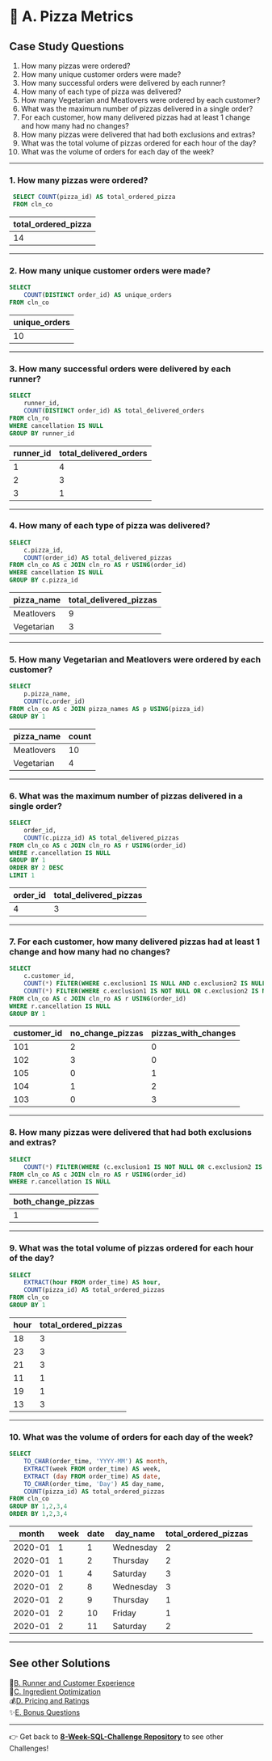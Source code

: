 # :pizza: A. Pizza Metrics

## Case Study Questions

1. How many pizzas were ordered?
2. How many unique customer orders were made?
3. How many successful orders were delivered by each runner?
4. How many of each type of pizza was delivered?
5. How many Vegetarian and Meatlovers were ordered by each customer?
6. What was the maximum number of pizzas delivered in a single order?
7. For each customer, how many delivered pizzas had at least 1 change and how many had no changes?
8. How many pizzas were delivered that had both exclusions and extras?
9. What was the total volume of pizzas ordered for each hour of the day?
10. What was the volume of orders for each day of the week?
---
###  1. How many pizzas were ordered?
```SQL
 SELECT COUNT(pizza_id) AS total_ordered_pizza
 FROM cln_co
```
| total_ordered_pizza |
| ------------------- |
| 14                  |
---
###  2. How many unique customer orders were made?
```SQL
SELECT 
    COUNT(DISTINCT order_id) AS unique_orders
FROM cln_co
```
| unique_orders |
| ------------- |
| 10            |

---
###  3. How many successful orders were delivered by each runner?
```SQL
SELECT 
	runner_id,
	COUNT(DISTINCT order_id) AS total_delivered_orders
FROM cln_ro
WHERE cancellation IS NULL
GROUP BY runner_id
```
| runner_id | total_delivered_orders |
| --------- | ---------------------- |
| 1         | 4                      |
| 2         | 3                      |
| 3         | 1                      |

---
###  4. How many of each type of pizza was delivered?
```SQL
SELECT 
	c.pizza_id,
	COUNT(order_id) AS total_delivered_pizzas
FROM cln_co AS c JOIN cln_ro AS r USING(order_id)
WHERE cancellation IS NULL
GROUP BY c.pizza_id
```
| pizza_name | total_delivered_pizzas |
| ---------- | ----- |
| Meatlovers | 9     |
| Vegetarian | 3     |

---
###  5. How many Vegetarian and Meatlovers were ordered by each customer?
```SQL
SELECT 
    p.pizza_name,
    COUNT(c.order_id)
FROM cln_co AS c JOIN pizza_names AS p USING(pizza_id)
GROUP BY 1
```
| pizza_name | count |
| ---------- | ----- |
| Meatlovers | 10    |
| Vegetarian | 4     |

---
###  6. What was the maximum number of pizzas delivered in a single order?
```SQL
SELECT 
    order_id,
    COUNT(c.pizza_id) AS total_delivered_pizzas
FROM cln_co AS c JOIN cln_ro AS r USING(order_id)
WHERE r.cancellation IS NULL
GROUP BY 1
ORDER BY 2 DESC
LIMIT 1
```
| order_id | total_delivered_pizzas |
| -------- | ---------------------- |
| 4        | 3                      |

---
###  7. For each customer, how many delivered pizzas had at least 1 change and how many had no changes?
```SQL
SELECT 
    c.customer_id,
    COUNT(*) FILTER(WHERE c.exclusion1 IS NULL AND c.exclusion2 IS NULL AND c.extra1 IS NULL AND c.extra2 IS NULL) AS no_change_pizzas,
    COUNT(*) FILTER(WHERE c.exclusion1 IS NOT NULL OR c.exclusion2 IS NOT NULL OR c.extra1 IS NOT NULL OR c.extra2 IS NOT NULL) AS pizzas_with_changes
FROM cln_co AS c JOIN cln_ro AS r USING(order_id)
WHERE r.cancellation IS NULL
GROUP BY 1
```
| customer_id | no_change_pizzas | pizzas_with_changes |
| ----------- | ---------------- | ------------------- |
| 101         | 2                | 0                   |
| 102         | 3                | 0                   |
| 105         | 0                | 1                   |
| 104         | 1                | 2                   |
| 103         | 0                | 3                   |

---
###  8. How many pizzas were delivered that had both exclusions and extras?
```SQL
SELECT 
    COUNT(*) FILTER(WHERE (c.exclusion1 IS NOT NULL OR c.exclusion2 IS NOT NULL) AND (c.extra1 IS NOT NULL OR c.extra2 IS NOT NULL)) AS both_change_pizzas
FROM cln_co AS c JOIN cln_ro AS r USING(order_id)
WHERE r.cancellation IS NULL
```
| both_change_pizzas |
| ------------------ |
| 1                  |

---
###  9. What was the total volume of pizzas ordered for each hour of the day?
```SQL
SELECT 
    EXTRACT(hour FROM order_time) AS hour,
    COUNT(pizza_id) AS total_ordered_pizzas
FROM cln_co 
GROUP BY 1
```
| hour | total_ordered_pizzas |
| ---- | -------------------- |
| 18   | 3                    |
| 23   | 3                    |
| 21   | 3                    |
| 11   | 1                    |
| 19   | 1                    |
| 13   | 3                    |

---
###  10. What was the volume of orders for each day of the week?
```SQL
SELECT 
    TO_CHAR(order_time, 'YYYY-MM') AS month,
    EXTRACT(week FROM order_time) AS week,
    EXTRACT (day FROM order_time) AS date,
    TO_CHAR(order_time, 'Day') AS day_name,
    COUNT(pizza_id) AS total_ordered_pizzas
FROM cln_co
GROUP BY 1,2,3,4
ORDER BY 1,2,3,4
```
| month   | week | date | day_name  | total_ordered_pizzas |
| ------- | ---- | ---- | --------- | -------------------- |
| 2020-01 | 1    | 1    | Wednesday | 2                    |
| 2020-01 | 1    | 2    | Thursday  | 2                    |
| 2020-01 | 1    | 4    | Saturday  | 3                    |
| 2020-01 | 2    | 8    | Wednesday | 3                    |
| 2020-01 | 2    | 9    | Thursday  | 1                    |
| 2020-01 | 2    | 10   | Friday    | 1                    |
| 2020-01 | 2    | 11   | Saturday  | 2                    |

---
## See other Solutions
🏃[B. Runner and Customer Experience](https://github.com/PHAMTHUYDUYEN/8-week-SQL-Challenge/blob/main/Challenge%20%232%20-%20Pizza%20Runner/B.%20RUNNER%20AND%20CUSTOMERS%20EXPERIENCE.md)\
🥓[C. Ingredient Optimization](https://github.com/PHAMTHUYDUYEN/8-week-SQL-Challenge/blob/main/Challenge%20%232%20-%20Pizza%20Runner/C.%20INGREDIENT%20OPTIMIZATION.md)\
💰[D. Pricing and Ratings](https://github.com/PHAMTHUYDUYEN/8-week-SQL-Challenge/blob/main/Challenge%20%232%20-%20Pizza%20Runner/D.%20PRICING%20AND%20RATINGS.md)\
✨[E. Bonus Questions](https://github.com/PHAMTHUYDUYEN/8-week-SQL-Challenge/blob/main/Challenge%20%232%20-%20Pizza%20Runner/E.%20BONUS%20QUESTIONS.md)

---
👉 Get back to [**8-Week-SQL-Challenge Repository**](https://github.com/PHAMTHUYDUYEN/8-week-SQL-Challenge) to see other Challenges!
